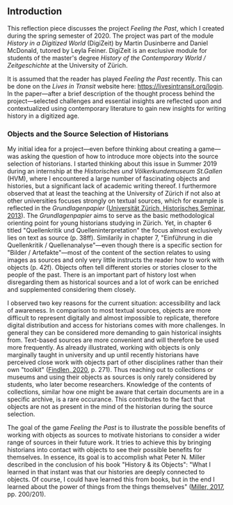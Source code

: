 ## Introduction

This reflection piece discusses the project *Feeling the Past*, which I created during the spring semester of 2020. The project was part of the module *History in a Digitized World* (DigiZeit) by Martin Dusinberre and Daniel McDonald, tutored by Leyla Feiner. DigiZeit is an exclusive module for students of the master's degree *History of the Contemporary World / Zeitgeschichte* at the University of Zürich. 

It is assumed that the reader has played *Feeling the Past* recently. This can be done on the *Lives in Transit* website here: https://livesintransit.org/login. In the paper—after a brief description of the thought process behind the project—selected challenges and essential insights are reflected upon and contextualized using contemporary literature to gain new insights for writing history in a digitized age.

### Objects and the Source Selection of Historians

My initial idea for a project—even before thinking about creating a game—was asking the question of how to introduce more objects into the source selection of historians. I started thinking about this issue in Summer 2019 during an internship at the *Historisches und Völkerkundemuseum St.Gallen* (HVM), where I encountered a large number of fascinating objects and histories, but a significant lack of academic writing thereof. I furthermore observed that at least the teaching at the University of Zürich if not also at other universities focuses strongly on textual sources, which for example is reflected in the *Grundlagenpapier* ([Universität Zürich, Historisches Seminar, 2013](bibliography.md#historisches-seminar-2013)). The *Grundlagenpapier* aims to serve as the basic methodological orienting point for young historians studying in Zürich. Yet, in chapter 6 titled "Quellenkritik und Quelleninterpretation" the focus almost exclusively lies on text as source (p. 38ff). Similarily in chapter 7, "Einführung in die Quellenkritik / Quellenanalyse"—even though there is a specific section for "Bilder / Artefakte"—most of the content of the section relates to using images as sources and only very little instructs the reader how to work with objects (p. 42f). Objects often tell different stories or stories closer to the people of the past. There is an important part of history lost when disregarding them as historical sources and a lot of work can be enriched and supplemented considering them closely.

I observed two key reasons for the current situation: accessibility and lack of awareness. In comparison to most textual sources, objects are more difficult to represent digitally and almost impossible to replicate, therefore digital distribution and access for historians comes with more challenges. In general they can be considered more demanding to gain historical insights from. Text-based sources are more convenient and will therefore be used more frequently. As already illustrated, working with objects is only marginally taught in university and up until recently historians have perceived close work with objects part of other disciplines rather than their own "toolkit" ([Findlen, 2020](bibliography.md#findlen-2020), p. 271). Thus reaching out to collections or museums and using their objects as sources is only rarely considered by students, who later become researchers. Knowledge of the contents of collections, similar how one might be aware that certain documents are in a specific archive, is a rare occurance. This contributes to the fact that objects are not as present in the mind of the historian during the source selection.

The goal of the game *Feeling the Past* is to illustrate the possible benefits of working with objects as sources to motivate historians to consider a wider range of sources in their future work. It tries to achieve this by bringing historians into contact with objects to see their possible benefits for themselves. In essence, its goal is to accomplish what Peter N. Miller described in the conclusion of his book "History & its Objects": "What I learned in that instant was that our histories are deeply connected to objects. Of course, I could have learned this from books, but in the end I learned about the power of things from the things themselves" ([Miller, 2017](bibliography.md#miller-2017), pp. 200/201).